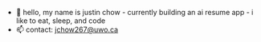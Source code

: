 - 👋 hello, my name is justin chow
      - currently building an ai resume app
      - i like to eat, sleep, and code
- 📫 contact: jchow267@uwo.ca

<!---
justintimejt/justintimejt is a ✨ special ✨ repository because its `README.md` (this file) appears on your GitHub profile.
You can click the Preview link to take a look at your changes.
--->
